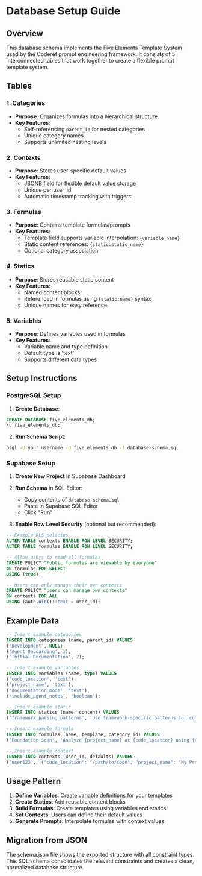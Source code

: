 # Database Setup Guide

## Overview
This database schema implements the Five Elements Template System used by the Coderef prompt engineering framework. It consists of 5 interconnected tables that work together to create a flexible prompt template system.

## Tables

### 1. Categories
- **Purpose**: Organizes formulas into a hierarchical structure
- **Key Features**:
  - Self-referencing `parent_id` for nested categories
  - Unique category names
  - Supports unlimited nesting levels

### 2. Contexts
- **Purpose**: Stores user-specific default values
- **Key Features**:
  - JSONB field for flexible default value storage
  - Unique per user_id
  - Automatic timestamp tracking with triggers

### 3. Formulas
- **Purpose**: Contains template formulas/prompts
- **Key Features**:
  - Template field supports variable interpolation: `{variable_name}`
  - Static content references: `{static:static_name}`
  - Optional category association

### 4. Statics
- **Purpose**: Stores reusable static content
- **Key Features**:
  - Named content blocks
  - Referenced in formulas using `{static:name}` syntax
  - Unique names for easy reference

### 5. Variables
- **Purpose**: Defines variables used in formulas
- **Key Features**:
  - Variable name and type definition
  - Default type is 'text'
  - Supports different data types

## Setup Instructions

### PostgreSQL Setup

1. **Create Database**:
```sql
CREATE DATABASE five_elements_db;
\c five_elements_db;
```

2. **Run Schema Script**:
```bash
psql -U your_username -d five_elements_db -f database-schema.sql
```

### Supabase Setup

1. **Create New Project** in Supabase Dashboard

2. **Run Schema** in SQL Editor:
   - Copy contents of `database-schema.sql`
   - Paste in Supabase SQL Editor
   - Click "Run"

3. **Enable Row Level Security** (optional but recommended):
```sql
-- Example RLS policies
ALTER TABLE contexts ENABLE ROW LEVEL SECURITY;
ALTER TABLE formulas ENABLE ROW LEVEL SECURITY;

-- Allow users to read all formulas
CREATE POLICY "Public formulas are viewable by everyone" 
ON formulas FOR SELECT 
USING (true);

-- Users can only manage their own contexts
CREATE POLICY "Users can manage own contexts" 
ON contexts FOR ALL 
USING (auth.uid()::text = user_id);
```

## Example Data

```sql
-- Insert example categories
INSERT INTO categories (name, parent_id) VALUES 
('Development', NULL),
('Agent Onboarding', 1),
('Initial Documentation', 2);

-- Insert example variables
INSERT INTO variables (name, type) VALUES 
('code_location', 'text'),
('project_name', 'text'),
('documentation_mode', 'text'),
('include_agent_notes', 'boolean');

-- Insert example static
INSERT INTO statics (name, content) VALUES 
('framework_parsing_patterns', 'Use framework-specific patterns for comprehensive codebase analysis...');

-- Insert example formula
INSERT INTO formulas (name, template, category_id) VALUES 
('Foundation Scan', 'Analyze {project_name} at {code_location} using {static:framework_parsing_patterns}', 2);

-- Insert example context
INSERT INTO contexts (user_id, defaults) VALUES 
('user123', '{"code_location": "/path/to/code", "project_name": "My Project", "documentation_mode": "comprehensive"}');
```

## Usage Pattern

1. **Define Variables**: Create variable definitions for your templates
2. **Create Statics**: Add reusable content blocks
3. **Build Formulas**: Create templates using variables and statics
4. **Set Contexts**: Users can define their default values
5. **Generate Prompts**: Interpolate formulas with context values

## Migration from JSON

The schema.json file shows the exported structure with all constraint types. This SQL schema consolidates the relevant constraints and creates a clean, normalized database structure.